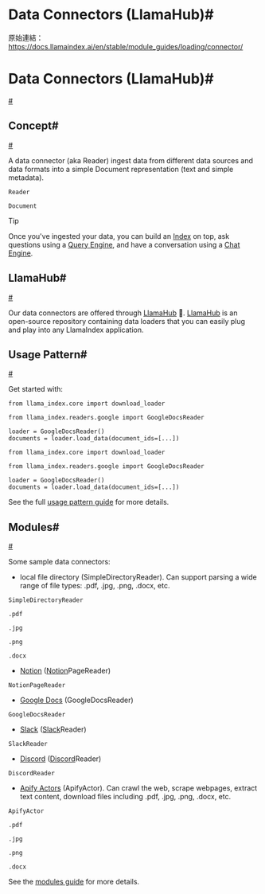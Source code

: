 # Data Connectors (LlamaHub)#

原始連結：https://docs.llamaindex.ai/en/stable/module_guides/loading/connector/

# Data Connectors (LlamaHub)#

[#](https://docs.llamaindex.ai/en/stable/module_guides/loading/connector/#data-connectors-llamahub)

## Concept#

[#](https://docs.llamaindex.ai/en/stable/module_guides/loading/connector/#concept)

A data connector (aka Reader) ingest data from different data sources and data formats into a simple Document representation (text and simple metadata).

```
Reader
```

```
Document
```

Tip

Once you've ingested your data, you can build an [Index](https://docs.llamaindex.ai/en/stable/module_guides/indexing/) on top, ask questions using a [Query Engine](https://docs.llamaindex.ai/en/stable/module_guides/deploying/query_engine/), and have a conversation using a [Chat Engine](https://docs.llamaindex.ai/en/stable/module_guides/deploying/chat_engines/).

## LlamaHub#

[#](https://docs.llamaindex.ai/en/stable/module_guides/loading/connector/#llamahub)

Our data connectors are offered through [LlamaHub](https://llamahub.ai/) 🦙.
[LlamaHub](https://llamahub.ai/) is an open-source repository containing data loaders that you can easily plug and play into any LlamaIndex application.

## Usage Pattern#

[#](https://docs.llamaindex.ai/en/stable/module_guides/loading/connector/#usage-pattern)

Get started with:

```
from llama_index.core import download_loader

from llama_index.readers.google import GoogleDocsReader

loader = GoogleDocsReader()
documents = loader.load_data(document_ids=[...])
```

```
from llama_index.core import download_loader

from llama_index.readers.google import GoogleDocsReader

loader = GoogleDocsReader()
documents = loader.load_data(document_ids=[...])
```

See the full [usage pattern guide](https://docs.llamaindex.ai/en/stable/module_guides/loading/connector/usage_pattern/) for more details.

## Modules#

[#](https://docs.llamaindex.ai/en/stable/module_guides/loading/connector/#modules)

Some sample data connectors:

- local file directory (SimpleDirectoryReader). Can support parsing a wide range of file types: .pdf, .jpg, .png, .docx, etc.
```
SimpleDirectoryReader
```

```
.pdf
```

```
.jpg
```

```
.png
```

```
.docx
```

- [Notion](https://developers.notion.com/) ([Notion](https://developers.notion.com/)PageReader)
```
NotionPageReader
```

- [Google Docs](https://developers.google.com/docs/api) (GoogleDocsReader)
```
GoogleDocsReader
```

- [Slack](https://api.slack.com/) ([Slack](https://api.slack.com/)Reader)
```
SlackReader
```

- [Discord](https://discord.com/developers/docs/intro) ([Discord](https://discord.com/developers/docs/intro)Reader)
```
DiscordReader
```

- [Apify Actors](https://llamahub.ai/l/readers/llama-index-readers-apify) (ApifyActor). Can crawl the web, scrape webpages, extract text content, download files including .pdf, .jpg, .png, .docx, etc.
```
ApifyActor
```

```
.pdf
```

```
.jpg
```

```
.png
```

```
.docx
```

See the [modules guide](https://docs.llamaindex.ai/en/stable/module_guides/loading/connector/modules/) for more details.

